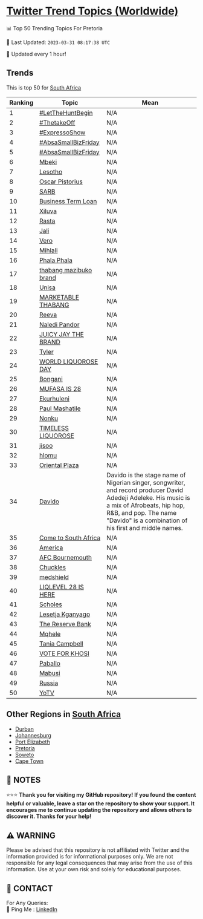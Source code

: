 [Twitter Trend Topics (Worldwide)](https://github.com/ErcinDedeoglu/Twitter-Trend-Topics)
==========


📊 Top 50 Trending Topics For Pretoria

📆 Last Updated: `2023-03-31 08:17:38 UTC`

🔧 Updated every 1 hour!


## Trends

This is top 50 for [South Africa](</South Africa>)

| Ranking | Topic | Mean |
| ------- | ------------ | ------------ |
| 1 | [#LetTheHuntBegin](http://twitter.com/search?q=%23LetTheHuntBegin) | N/A |
| 2 | [#ThetakeOff](http://twitter.com/search?q=%23ThetakeOff) | N/A |
| 3 | [#ExpressoShow](http://twitter.com/search?q=%23ExpressoShow) | N/A |
| 4 | [#AbsaSmallBizFriday](http://twitter.com/search?q=%23AbsaSmallBizFriday) | N/A |
| 5 | [#AbsaSmallBizFriday](http://twitter.com/search?q=%23AbsaSmallBizFriday) | N/A |
| 6 | [Mbeki](http://twitter.com/search?q=Mbeki) | N/A |
| 7 | [Lesotho](http://twitter.com/search?q=Lesotho) | N/A |
| 8 | [Oscar Pistorius](http://twitter.com/search?q=Oscar+Pistorius) | N/A |
| 9 | [SARB](http://twitter.com/search?q=SARB) | N/A |
| 10 | [Business Term Loan](http://twitter.com/search?q=Business+Term+Loan) | N/A |
| 11 | [Xiluva](http://twitter.com/search?q=Xiluva) | N/A |
| 12 | [Rasta](http://twitter.com/search?q=Rasta) | N/A |
| 13 | [Jali](http://twitter.com/search?q=Jali) | N/A |
| 14 | [Vero](http://twitter.com/search?q=Vero) | N/A |
| 15 | [Mihlali](http://twitter.com/search?q=Mihlali) | N/A |
| 16 | [Phala Phala](http://twitter.com/search?q=Phala+Phala) | N/A |
| 17 | [thabang mazibuko brand](http://twitter.com/search?q=thabang+mazibuko+brand) | N/A |
| 18 | [Unisa](http://twitter.com/search?q=Unisa) | N/A |
| 19 | [MARKETABLE THABANG](http://twitter.com/search?q=MARKETABLE+THABANG) | N/A |
| 20 | [Reeva](http://twitter.com/search?q=Reeva) | N/A |
| 21 | [Naledi Pandor](http://twitter.com/search?q=Naledi+Pandor) | N/A |
| 22 | [JUICY JAY THE BRAND](http://twitter.com/search?q=JUICY+JAY+THE+BRAND) | N/A |
| 23 | [Tyler](http://twitter.com/search?q=Tyler) | N/A |
| 24 | [WORLD LIQUOROSE DAY](http://twitter.com/search?q=WORLD+LIQUOROSE+DAY) | N/A |
| 25 | [Bongani](http://twitter.com/search?q=Bongani) | N/A |
| 26 | [MUFASA IS 28](http://twitter.com/search?q=MUFASA+IS+28) | N/A |
| 27 | [Ekurhuleni](http://twitter.com/search?q=Ekurhuleni) | N/A |
| 28 | [Paul Mashatile](http://twitter.com/search?q=Paul+Mashatile) | N/A |
| 29 | [Nonku](http://twitter.com/search?q=Nonku) | N/A |
| 30 | [TIMELESS LIQUOROSE](http://twitter.com/search?q=TIMELESS+LIQUOROSE) | N/A |
| 31 | [jisoo](http://twitter.com/search?q=jisoo) | N/A |
| 32 | [hlomu](http://twitter.com/search?q=hlomu) | N/A |
| 33 | [Oriental Plaza](http://twitter.com/search?q=Oriental+Plaza) | N/A |
| 34 | [Davido](http://twitter.com/search?q=Davido) | Davido is the stage name of Nigerian singer, songwriter, and record producer David Adedeji Adeleke. His music is a mix of Afrobeats, hip hop, R&B, and pop. The name "Davido" is a combination of his first and middle names. |
| 35 | [Come to South Africa](http://twitter.com/search?q=Come+to+South+Africa) | N/A |
| 36 | [America](http://twitter.com/search?q=America) | N/A |
| 37 | [AFC Bournemouth](http://twitter.com/search?q=AFC+Bournemouth) | N/A |
| 38 | [Chuckles](http://twitter.com/search?q=Chuckles) | N/A |
| 39 | [medshield](http://twitter.com/search?q=medshield) | N/A |
| 40 | [LIQLEVEL 28 IS HERE](http://twitter.com/search?q=LIQLEVEL+28+IS+HERE) | N/A |
| 41 | [Scholes](http://twitter.com/search?q=Scholes) | N/A |
| 42 | [Lesetja Kganyago](http://twitter.com/search?q=Lesetja+Kganyago) | N/A |
| 43 | [The Reserve Bank](http://twitter.com/search?q=The+Reserve+Bank) | N/A |
| 44 | [Mqhele](http://twitter.com/search?q=Mqhele) | N/A |
| 45 | [Tania Campbell](http://twitter.com/search?q=Tania+Campbell) | N/A |
| 46 | [VOTE FOR KHOSI](http://twitter.com/search?q=VOTE+FOR+KHOSI) | N/A |
| 47 | [Paballo](http://twitter.com/search?q=Paballo) | N/A |
| 48 | [Mabusi](http://twitter.com/search?q=Mabusi) | N/A |
| 49 | [Russia](http://twitter.com/search?q=Russia) | N/A |
| 50 | [YoTV](http://twitter.com/search?q=YoTV) | N/A |



## Other Regions in [South Africa](</South Africa>)

* [Durban](</South Africa/Durban.md>)
* [Johannesburg](</South Africa/Johannesburg.md>)
* [Port Elizabeth](</South Africa/Port Elizabeth.md>)
* [Pretoria](</South Africa/Pretoria.md>)
* [Soweto](</South Africa/Soweto.md>)
* [Cape Town](</South Africa/Cape Town.md>)



## 📝 NOTES

⭐⭐⭐ **Thank you for visiting my GitHub repository! If you found the content helpful or valuable, leave a star on the repository to show your support. It encourages me to continue updating the repository and allows others to discover it. Thanks for your help!**


## ⚠️ WARNING

Please be advised that this repository is not affiliated with Twitter and the information provided is for informational purposes only. We are not responsible for any legal consequences that may arise from the use of this information. Use at your own risk and solely for educational purposes.


## 📨 CONTACT

 For Any Queries:  
            🏓 Ping Me : [LinkedIn](https://www.linkedin.com/in/ercindedeoglu/)
